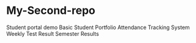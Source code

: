# My-Second-repo
Student portal demo
Basic Student Portfolio
Attendance Tracking System
Weekly Test Result
Semester Results
